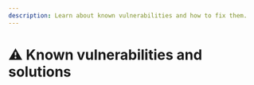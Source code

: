 ```yaml
---
description: Learn about known vulnerabilities and how to fix them.
---
```


# ⚠️ Known vulnerabilities and solutions
